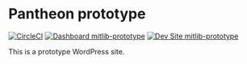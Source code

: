 # Pantheon prototype

[![CircleCI](https://circleci.com/gh/mitlibraries/mitlib-prototype.svg?style=shield)](https://circleci.com/gh/mitlibraries/mitlib-prototype)
[![Dashboard mitlib-prototype](https://img.shields.io/badge/dashboard-mitlib_prototype-yellow.svg)](https://dashboard.pantheon.io/sites/6f00abf5-3d86-46ac-93c6-43eab1f5c8aa#dev/code)
[![Dev Site mitlib-prototype](https://img.shields.io/badge/site-mitlib_prototype-blue.svg)](http://dev-mitlib-prototype.pantheonsite.io/)

This is a prototype WordPress site.
